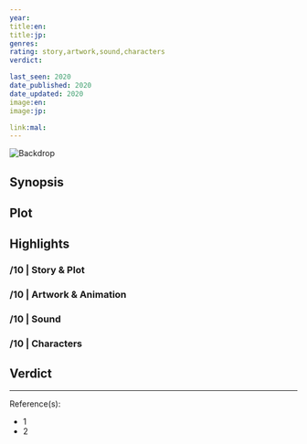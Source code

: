 ```yaml
---
year:
title:en:
title:jp:
genres:
rating: story,artwork,sound,characters
verdict:

last_seen: 2020
date_published: 2020
date_updated: 2020
image:en:
image:jp:

link:mal:
---
```


![Backdrop]()

## Synopsis

## Plot

## Highlights

### /10 | Story & Plot

### /10 | Artwork & Animation

### /10 | Sound

### /10 | Characters

## Verdict

<!-- SPOILERS -->

<!-- CLOSING -->

---
Reference(s):

- 1
- 2
